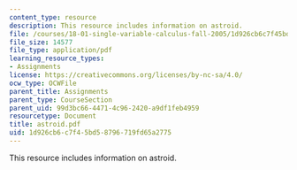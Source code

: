 ```yaml
---
content_type: resource
description: This resource includes information on astroid.
file: /courses/18-01-single-variable-calculus-fall-2005/1d926cb6c7f45bd58796719fd65a2775_astroid.pdf
file_size: 14577
file_type: application/pdf
learning_resource_types:
- Assignments
license: https://creativecommons.org/licenses/by-nc-sa/4.0/
ocw_type: OCWFile
parent_title: Assignments
parent_type: CourseSection
parent_uid: 99d3bc66-4471-4c96-2420-a9df1feb4959
resourcetype: Document
title: astroid.pdf
uid: 1d926cb6-c7f4-5bd5-8796-719fd65a2775
---
```

This resource includes information on astroid.